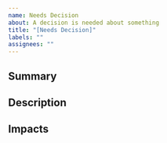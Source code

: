 ```yaml
---
name: Needs Decision
about: A decision is needed about something
title: "[Needs Decision]"
labels: ""
assignees: ""
---
```


## Summary

## Description

## Impacts
